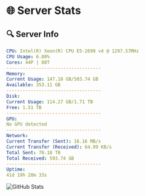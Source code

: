 # 🌐 Server Stats
## 🔍 Server Info
```yaml
CPU: Intel(R) Xeon(R) CPU E5-2699 v4 @ 1297.57MHz
CPU Usage: 6.80%
Cores: 44P | 88T
-----------------------------------
Memory:
Current Usage: 147.18 GB/503.74 GB
Available: 353.11 GB
-----------------------------------
Disk:
Current Usage: 114.27 GB/1.71 TB
Free: 1.51 TB
-----------------------------------
GPU:
No GPU detected
-----------------------------------
Network:
Current Transfer (Sent): 16.16 MB/s
Current Transfer (Received): 64.99 KB/s
Total Sent: 70.18 TB
Total Received: 593.74 GB
-----------------------------------
Uptime:
41d 19h 28m 33s
```
![GitHub Stats](https://img.shields.io/badge/Updated-2025-04-18_16:51:22-blue)